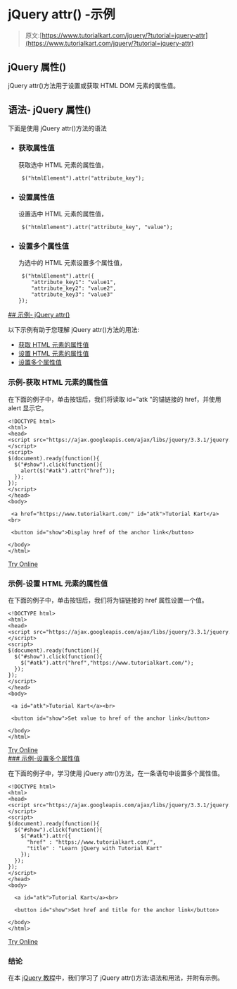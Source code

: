# jQuery attr() -示例

> 原文:[https://www.tutorialkart.com/jquery/?tutorial=jquery-attr](https://www.tutorialkart.com/jquery/?tutorial=jquery-attr)

## jQuery 属性()

jQuery attr()方法用于设置或获取 HTML DOM 元素的属性值。

## 语法- jQuery 属性()

下面是使用 jQuery attr()方法的语法

*   ### 获取属性值

    获取选中 HTML 元素的属性值，

    ```
     $("htmlElement").attr("attribute_key");
    ```

*   ### 设置属性值

    设置选中 HTML 元素的属性值，

    ```
     $("htmlElement").attr("attribute_key", "value");
    ```

*   ### 设置多个属性值

    为选中的 HTML 元素设置多个属性值，

    ```
     $("htmlElement").attr({
    	"attribute_key1": "value1",
    	"attribute_key2": "value2",
    	"attribute_key3": "value3"
    });
    ```

 <ins class="adsbygoogle" style="display:block" data-ad-client="ca-pub-8595878917823362" data-ad-slot="4118588382" data-ad-format="auto" data-full-width-responsive="true">## 示例- jQuery attr()

以下示例有助于您理解 jQuery attr()方法的用法:

*   [获取 HTML 元素的属性值](#example_1)
*   [设置 HTML 元素的属性值](#example_2)
*   [设置多个属性值](#example_3)

### 示例-获取 HTML 元素的属性值

在下面的例子中，单击按钮后，我们将读取 id="atk "的锚链接的 href，并使用 alert 显示它。

```
<!DOCTYPE html>
<html>
<head>
<script src="https://ajax.googleapis.com/ajax/libs/jquery/3.3.1/jquery.min.js"></script>
<script>
$(document).ready(function(){
  $("#show").click(function(){
    alert($("#atk").attr("href"));
  });
});
</script>
</head>
<body>

 <a href="https://www.tutorialkart.com/" id="atk">Tutorial Kart</a><br>

 <button id="show">Display href of the anchor link</button>

</body>
</html>

```

[Try Online](https://www.tutorialkart.com/try-jquery-online.php/?example=jquery-attr-1)

### 示例-设置 HTML 元素的属性值

在下面的例子中，单击按钮后，我们将为锚链接的 href 属性设置一个值。

```
<!DOCTYPE html>
<html>
<head>
<script src="https://ajax.googleapis.com/ajax/libs/jquery/3.3.1/jquery.min.js"></script>
<script>
$(document).ready(function(){
  $("#show").click(function(){
    $("#atk").attr("href","https://www.tutorialkart.com/");
  });
});
</script>
</head>
<body>

 <a id="atk">Tutorial Kart</a><br>

 <button id="show">Set value to href of the anchor link</button>

</body>
</html>

```

[Try Online](https://www.tutorialkart.com/try-jquery-online.php/?example=jquery-attr-2) <ins class="adsbygoogle" style="display:block" data-ad-client="ca-pub-8595878917823362" data-ad-slot="4118588382" data-ad-format="auto" data-full-width-responsive="true">### 示例-设置多个属性值

在下面的例子中，学习使用 jQuery attr()方法，在一条语句中设置多个属性值。

```
<!DOCTYPE html>
<html>
<head>
<script src="https://ajax.googleapis.com/ajax/libs/jquery/3.3.1/jquery.min.js"></script>
<script>
$(document).ready(function(){
  $("#show").click(function(){
    $("#atk").attr({
      "href" : "https://www.tutorialkart.com/",
      "title" : "Learn jQuery with Tutorial Kart"
    });
  });
});
</script>
</head>
<body>

  <a id="atk">Tutorial Kart</a><br>

  <button id="show">Set href and title for the anchor link</button>

</body>
</html>

```

[Try Online](https://www.tutorialkart.com/try-jquery-online.php/?example=jquery-attr-3)</ins>

### 结论

在本 [jQuery 教程](https://www.tutorialkart.com/jquery/)中，我们学习了 jQuery attr()方法:语法和用法，并附有示例。</ins>